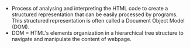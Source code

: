 + Process of analysing and interpreting the HTML code to create a structured representation that can be easily processed by programs. This structured representation is often called a Document Object Model (DOM).
+ DOM = HTML's elements organization in a hierarchical tree structure to navigate and manipulate the content of webpage. 